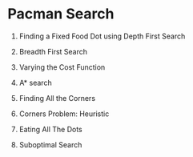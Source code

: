 # Pacman Search
1. Finding a Fixed Food Dot using Depth First Search

2. Breadth First Search

3. Varying the Cost Function

4. A* search

5. Finding All the Corners

6. Corners Problem: Heuristic

7. Eating All The Dots

8. Suboptimal Search
